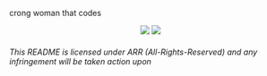 crong woman that codes

<p align="center">
  <img src="https://github-readme-stats.vercel.app/api?username=ellieisjelly&theme=bear"> 
  <img src="https://github-readme-stats.vercel.app/api/top-langs/?username=ellieisjelly&layout=compact&theme=bear">
</p>


























###### This README is licensed under ARR (All-Rights-Reserved) and any infringement will be taken action upon
